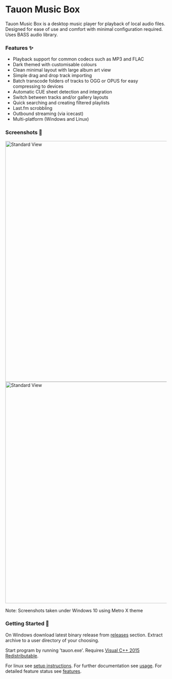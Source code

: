 # Tauon Music Box

Tauon Music Box is a desktop music player for playback of local audio files.
Designed for ease of use and comfort with minimal configuration required.
Uses BASS audio library.

### Features :sparkles:

  - Playback support for common codecs such as MP3 and FLAC
  - Dark themed with customisable colours
  - Clean minimal layout with large album art view
  - Simple drag and drop track importing
  - Batch transcode folders of tracks to OGG or OPUS for easy compressing to devices
  - Automatic CUE sheet detection and integration
  - Switch between tracks and/or gallery layouts
  - Quick searching and creating filtered playlists
  - Last.fm scrobbling
  - Outbound streaming (via icecast)
  - Multi-platform (Windows and Linux)

### Screenshots :star2:

<img src="https://cloud.githubusercontent.com/assets/17271572/17890290/271a3cca-6989-11e6-9958-3936128654e1.jpg" alt="Standard View" width=750px />

<img src="https://cloud.githubusercontent.com/assets/17271572/17890552/e0c9985e-698a-11e6-8a3c-1b49570e6619.jpg" alt="Standard View" width=690px />

Note: Screenshots taken under Windows 10 using Metro X theme 

### Getting Started :dizzy:

On Windows download latest binary release from [releases](https://github.com/Taiko2k/tauonmb/releases) section.
Extract archive to a user directory of your choosing.

Start program by running 'tauon.exe'. Requires [Visual C++ 2015 Redistributable](https://www.microsoft.com/en-nz/download/details.aspx?id=48145).

For linux see [setup instructions](docs/setup.md). For further documentation see [usage](docs/usage.md). For detailed feature status see [features](docs/features.md).




